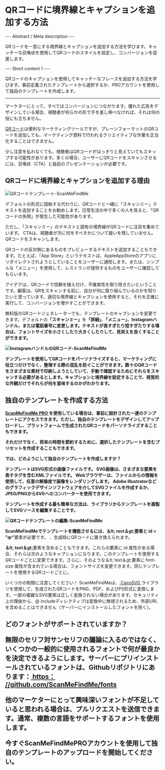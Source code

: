 <h1>QRコードに境界線とキャプションを追加する方法</h1>

--- Abstract / Meta description ---

QRコードを一意にする境界線とキャプションを追加する方法を学びます。キャッチーな召喚状を使用してQRコードのスタイルを設定し、コンバージョンを促進します。

--- Short content 1 ---

QRコードのキャプションを使用してキャッチーなフレーズを追加する方法を学びます。事前定義されたテンプレートから選択するか、PROアカウントを使用して独自のテンプレートを作成します。

----------

<p>マーケターにとって、すべてはコンバージョンにつながります。優れた広告をデザインしている場合、視聴者が何らかの形で手を差し伸べなければ、それは何の役にも立ちません。</ p>

<p> <a href="#static:url"> QRコード</a>は便利なマーケティングツールですが、プレーンフォーマットのQRコードを追加しても、マーケティング資料で行われるクリエイティブな作業を正当化することはできません。</ p>

<p>少し注意を払わなくても、視聴者はQRコードがはっきりと見えていてもスキップする可能性があります。多くの場合、ユーザーにQRコードをスキャンさせるには、召喚状（CTA）と独自のプレゼンテーションが必要です。</ p>

<h2>QRコードに境界線とキャプションを追加する理由</h2>

<p class = "imageholder">
    <img src = "https://media.scanmefindme.com/blog/about_templates/files/img 1 --templates.png"
        alt="QRコードテンプレート-ScanMeFindMe">
</ p>

<p>デフォルトの形式に固執する代わりに、QRコードと一緒に「スキャンミー」テキストを追加することをお勧めします。日常生活の中で多くの人を見ると、「QRコードの失明」が発生した可能性があります。 </ p>

<p>ただし、「スキャンミー」のテキストと固有の境界線がQRコードに注目を集めています。 CTAは、視聴者が次に何をすべきかについて疑いを残していません。QRコードをスキャンします。 </ p>

<p>QRコードの反対側にあるものをプレビューするテキストを追加することもできます。たとえば、「App Store」というテキストは、AppleAppStoreのアプリにリダイレクトされようとしていることをユーザーに通知します。または、シンプルな「メニュー」を使用して、レストランが提供するものをユーザーに確認してもらいます。</ p>

<p>アイデアは、QRコードで信頼を植え付け、不確実性を取り除きたいということです。顧客は、QRをスキャンする前に、自分が何に取り組んでいるのかを知りたいと思っています。適切な境界線とキャプションを使用すると、それを正確に実行して、コンバージョンを増やすことができます。</ p>

<p> <ahref = "＃static：url">無料版のQRコードジェネレーター</a>でも、テンプレートのキャプションを変更できます。デフォルトの<strong>「スキャンミー」</strong>を<strong>「詳細」</strong>、<strong>「メニュー」</ strong>、Instagramハンドル、または電話番号に変更します。テキストが長すぎたり短すぎたりする場合は、フォントサイズを小さくしたり大きくしたりして、見栄えを良くすることができます。</ p>

<p class = "imageholder">
    <img src = "https://media.scanmefindme.com/blog/about_templates/files/img 2-qr code instagram.png"
        alt="InstagramハンドルのQRコード-ScanMeFindMe">
</ p>

<p>テンプレートを使用してQRコードをパーソナライズすると、マーケティングに役立つだけでなく、整理する際の混乱を防ぐことができます。数十のQRコードをさまざまな素材で印刷しようとしていて、手動で確認するためにそれらをスキャンする必要があるとします。キャプションと境界線を設定することで、視覚的な外観だけでそれらが何を意味するのかがわかります。</ p>

<h2>独自のテンプレートを作成する方法</h2>

<p> <a href="#pro"> ScanMeFindMe PRO </a>を使用している場合は、事前に設計された一連のテンプレートにアクセスできます。ただし、独自のテンプレートをデザインしてアップロードし、<ahref = "＃static：url">プラットフォームで生成されたQRコード</a>をパーソナライズすることもできます。</ p>

<p>それだけでなく、将来の時間を節約するために、選択したテンプレートを含む<ahref = "＃article：about_presets">プリセットを作成</a>することもできます。 </ p>

<p>では、どのようにして独自のテンプレートを作成しますか？</ p>

<p>テンプレートはSVG形式の画像ファイルです。 SVG画像は、さまざまな要素を表すタグを含むXMLファイルです。 Webブラウザーは、ファイルからの情報を使用して、任意の解像度で画像をレンダリングします。 Adobe Illustratorなどのグラフィックデザインソフトウェアを介してSVGファイルを作成するか、JPEG/PNGからSVGへのコンバーターを使用できます。</p>

<p>テンプレートを作成する最も簡単な方法は、ライブラリからテンプレートを複製してSVGソースを編集することです。</ p>

<p class = "imageholder">
    <img src = "https://media.scanmefindme.com/blog/about_templates/files/img3-編集svgtemplate.png"
        alt="QRコードテンプレートの編集-ScanMeFindMe">
</ p>

<p> ScanMeFindMeでテンプレートを機能させるには、<strong class = "notranslate">＆lt; rect＆gt;</strong>要素と<strongclass= "notranslate"> id = "qr"</strong>要素が必要です。 、生成時にQRコードに置き換えられます。</ p>

<p> <strong class = "notranslate">＆lt; text＆gt;</strong>要素を含めることもできます。これらの要素に<strongclass= "notranslate"> id </ strong>属性がある場合、それらは次のようなキャプションになります。このテンプレートを使用するQRコードごとに変更できます。さらに、そのような<span class = "notranslate">＆lt; text＆gt;</span>要素に<strongclass="notranslate"> font-size </ strong>属性が含まれている場合は、フォントサイズを変更できます。同じテンプレートを使用するQRコードごとに。</p>

<p>いくつかの制限に注意してください！ ScanMeFindMeは、<a href="https://cairosvg.org/" class="smfm-externallink"> CairoSVG </a>ライブラリを使用して、生成されたQRコードをPNG、PDF、およびPS形式に変換します。一部の複雑なSVG要素は正しく変換されない場合があります。セキュリティ上の理由から、@ includeディレクティブは変換中に無視されるため、外部URLを含めることはできません（サーバーにインストールしたフォントを除く）。</ p>

<h2>どのフォントがサポートされていますか？ </ h2>

<p>無限のセリフ対サンセリフの議論に入るのではなく、いくつかの一般的に使用されるフォントで何が最良かを決定できるようにします。サーバーにプリインストールされているフォントは、Githubリポジトリにあります：<a href="https://github.com/ScanMeFindMe/fonts" class="smfm-externallink" target="_blank"> https： //github.com/ScanMeFindMe/fonts </a> </ p>

<p>他のマーケターにとって興味深いフォントが不足していると思われる場合は、プルリクエストを送信できます。通常、複数の言語をサポートするフォントを使用します。</ p>

<p>今すぐ<ahref="#pro">ScanMeFindMePROアカウント</a>を使用して独自のテンプレートのアップロードを開始してください。</p>
